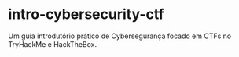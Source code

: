 # intro-cybersecurity-ctf
Um guia introdutório prático de Cybersegurança focado em CTFs no TryHackMe e HackTheBox.
